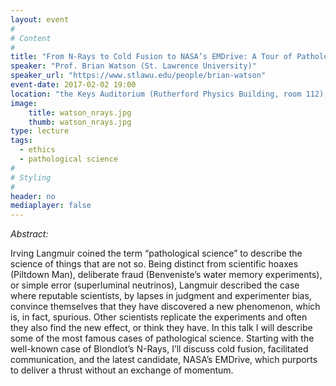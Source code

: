 ```yaml
---
layout: event
#
# Content
#
title: "From N-Rays to Cold Fusion to NASA’s EMDrive: A Tour of Pathological Science"
speaker: "Prof. Brian Watson (St. Lawrence University)"
speaker_url: "https://www.stlawu.edu/people/brian-watson"
event-date: 2017-02-02 19:00
location: "the Keys Auditorium (Rutherford Physics Building, room 112), McGill University"
image:
    title: watson_nrays.jpg
    thumb: watson_nrays.jpg
type: lecture
tags:
  - ethics
  - pathological science
#
# Styling
#
header: no
mediaplayer: false
---
```

*Abstract:*

Irving Langmuir coined the term “pathological science” to describe the science of things that are not so.  Being distinct from scientific hoaxes (Piltdown Man), deliberate fraud (Benveniste’s water memory experiments), or simple error (superluminal neutrinos), Langmuir described the case where reputable scientists, by lapses in judgment and experimenter bias, convince themselves that they have discovered a new phenomenon, which is, in fact, spurious.  Other scientists replicate the experiments and often they also find the new effect, or think they have.  In this talk I will describe some of the most famous cases of pathological science.  Starting with the well-known case of Blondlot’s N-Rays, I’ll discuss cold fusion, facilitated communication, and the latest candidate, NASA’s EMDrive, which purports to deliver a thrust without an exchange of momentum.
